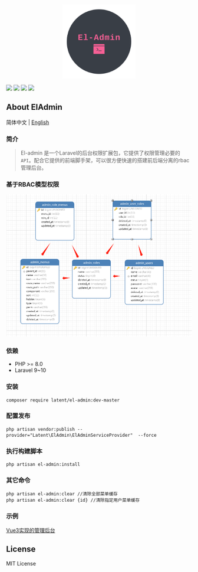 <p align="center">
  <img width="200" src="./docs/logo.png">
</p>

<p align="center">

<a href="https://github.com/pl1998/el-admin/actions/workflows/main.yml"><img src="https://github.com/pl1998/el-admin/actions/workflows/main.yml/badge.svg"></a>
<a href="https://packagist.org/packages/pl1998/el-admin"><img src="https://github.styleci.io/repos/707259849/shield?branch=master"/></a>
<img src="https://img.shields.io/badge/license-MIT-green" />
<img src="https://img.shields.io/github/repo-size/pl1998/el-admin">
</p>

## About ElAdmin

简体中文 | [English](./README_EN.md)

### 简介

> El-admin 是一个Laravel的后台权限扩展包，它提供了权限管理必要的 `API`。配合它提供的前端脚手架，可以很方便快速的搭建前后端分离的rbac管理后台。


### 基于RBAC模型权限

![](docs/database.png)


### 依赖
* PHP  >= 8.0
* Laravel 9~10

### 安装

```shell
composer require latent/el-admin:dev-master
```

###  配置发布
```shell
php artisan vendor:publish --provider="Latent\ElAdmin\ElAdminServiceProvider"  --force
```

### 执行构建脚本
```shell
php artisan el-admin:install
```

### 其它命令
```shell
php artisan el-admin:clear //清除全部菜单缓存
php artisan el-admin:clear {id} //清除指定用户菜单缓存
```

### 示例 

[Vue3实现的管理后台](https://github.com/pl1998/basic)

## License
MIT License
